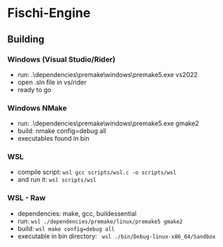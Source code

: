 # Fischi-Engine

## Building


### Windows (Visual Studio/Rider)
- run: .\dependencies\premake\windows\premake5.exe vs2022
- open .sln file in vs/rider
- ready to go

### Windows NMake
- run: .\dependencies\premake\windows\premake5.exe gmake2
- build: nmake config=debug all
- executables found in bin

### WSL

- compile script: `wsl gcc scripts/wsl.c -o scripts/wsl`
- and run it: `wsl scripts/wsl`

### WSL - Raw
- dependencies: make, gcc, buildessential
- run: `wsl ./dependencies/premake/linux/premake5 gmake2`
- build: `wsl make config=debug all`
- executable in bin directory: ` wsl ./bin/Debug-linux-x86_64/Sandbox`
